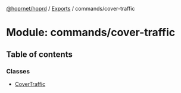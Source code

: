 [@hoprnet/hoprd](../README.md) / [Exports](../modules.md) / commands/cover-traffic

# Module: commands/cover-traffic

## Table of contents

### Classes

- [CoverTraffic](../classes/commands_cover_traffic.covertraffic.md)
